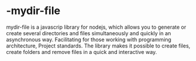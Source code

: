 # -mydir-file
mydir-file is a javascrip library for nodejs, which allows you to generate or create several directories and files simultaneously and quickly in an asynchronous way. Facilitating for those working with programming architecture, Project standards.
The library makes it possible to create files, create folders and remove files in a quick and interactive way.

